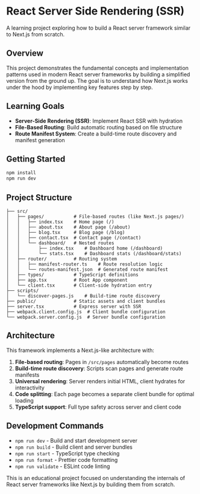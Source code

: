 # React Server Side Rendering (SSR)

A learning project exploring how to build a React server framework similar to Next.js from scratch.

## Overview

This project demonstrates the fundamental concepts and implementation patterns used in modern React server frameworks by building a simplified version from the ground up. The goal is to understand how Next.js works under the hood by implementing key features step by step.

## Learning Goals

- **Server-Side Rendering (SSR)**: Implement React SSR with hydration
- **File-Based Routing**: Build automatic routing based on file structure
- **Route Manifest System**: Create a build-time route discovery and manifest generation

## Getting Started

```bash
npm install
npm run dev
```

## Project Structure

```
├── src/
│   ├── pages/           # File-based routes (like Next.js pages/)
│   │   ├── index.tsx    # Home page (/)
│   │   ├── about.tsx    # About page (/about)
│   │   ├── blog.tsx     # Blog page (/blog)
│   │   ├── contact.tsx  # Contact page (/contact)
│   │   └── dashboard/   # Nested routes
│   │       ├── index.tsx    # Dashboard home (/dashboard)
│   │       └── stats.tsx    # Dashboard stats (/dashboard/stats)
│   ├── router/          # Routing system
│   │   ├── manifest-router.ts    # Route resolution logic
│   │   └── routes-manifest.json  # Generated route manifest
│   ├── types/           # TypeScript definitions
│   ├── app.tsx          # Root App component
│   └── client.tsx       # Client-side hydration entry
├── scripts/
│   └── discover-pages.js    # Build-time route discovery
├── public/              # Static assets and client bundles
├── server.tsx           # Express server with SSR
├── webpack.client.config.js  # Client bundle configuration
└── webpack.server.config.js  # Server bundle configuration
```

## Architecture

This framework implements a Next.js-like architecture with:

1. **File-based routing**: Pages in `/src/pages` automatically become routes
2. **Build-time route discovery**: Scripts scan pages and generate route manifests
3. **Universal rendering**: Server renders initial HTML, client hydrates for interactivity
4. **Code splitting**: Each page becomes a separate client bundle for optimal loading
5. **TypeScript support**: Full type safety across server and client code

## Development Commands

- `npm run dev` - Build and start development server
- `npm run build` - Build client and server bundles
- `npm run start` - TypeScript type checking
- `npm run format` - Prettier code formatting
- `npm run validate` - ESLint code linting

This is an educational project focused on understanding the internals of React server frameworks like Next.js by building them from scratch.
